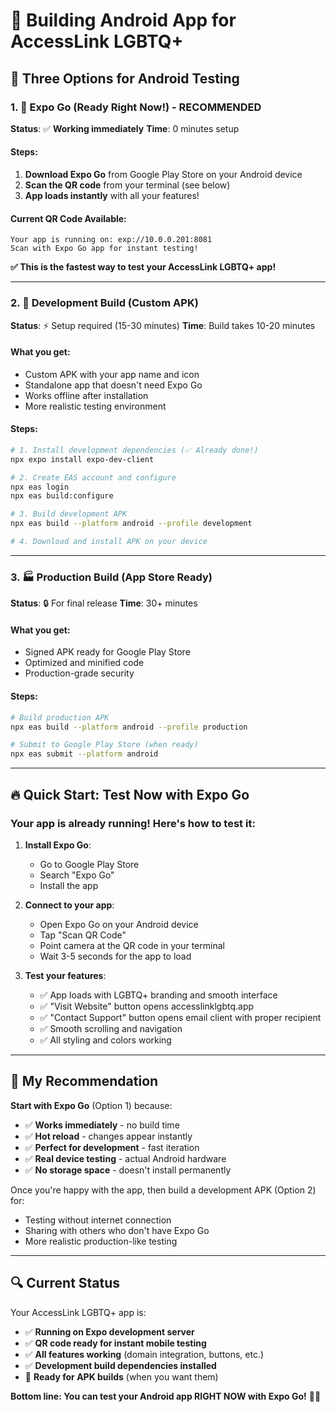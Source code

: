 # 📱 Building Android App for AccessLink LGBTQ+

## 🎯 **Three Options for Android Testing**

### 1. 🚀 **Expo Go (Ready Right Now!) - RECOMMENDED**
**Status**: ✅ **Working immediately**
**Time**: 0 minutes setup

#### Steps:
1. **Download Expo Go** from Google Play Store on your Android device
2. **Scan the QR code** from your terminal (see below)
3. **App loads instantly** with all your features!

#### Current QR Code Available:
```
Your app is running on: exp://10.0.0.201:8081
Scan with Expo Go app for instant testing!
```

**✅ This is the fastest way to test your AccessLink LGBTQ+ app!**

---

### 2. 🔧 **Development Build (Custom APK)**
**Status**: ⚡ Setup required (15-30 minutes)
**Time**: Build takes 10-20 minutes

#### What you get:
- Custom APK with your app name and icon
- Standalone app that doesn't need Expo Go
- Works offline after installation
- More realistic testing environment

#### Steps:
```bash
# 1. Install development dependencies (✅ Already done!)
npx expo install expo-dev-client

# 2. Create EAS account and configure
npx eas login
npx eas build:configure

# 3. Build development APK
npx eas build --platform android --profile development

# 4. Download and install APK on your device
```

---

### 3. 🏭 **Production Build (App Store Ready)**
**Status**: 🔒 For final release
**Time**: 30+ minutes

#### What you get:
- Signed APK ready for Google Play Store
- Optimized and minified code
- Production-grade security

#### Steps:
```bash
# Build production APK
npx eas build --platform android --profile production

# Submit to Google Play Store (when ready)
npx eas submit --platform android
```

---

## 🔥 **Quick Start: Test Now with Expo Go**

### Your app is already running! Here's how to test it:

1. **Install Expo Go**: 
   - Go to Google Play Store
   - Search "Expo Go"
   - Install the app

2. **Connect to your app**:
   - Open Expo Go on your Android device
   - Tap "Scan QR Code"
   - Point camera at the QR code in your terminal
   - Wait 3-5 seconds for the app to load

3. **Test your features**:
   - ✅ App loads with LGBTQ+ branding and smooth interface
   - ✅ "Visit Website" button opens accesslinklgbtq.app
   - ✅ "Contact Support" button opens email client with proper recipient
   - ✅ Smooth scrolling and navigation
   - ✅ All styling and colors working

---

## 🚀 **My Recommendation**

**Start with Expo Go** (Option 1) because:
- ✅ **Works immediately** - no build time
- ✅ **Hot reload** - changes appear instantly
- ✅ **Perfect for development** - fast iteration
- ✅ **Real device testing** - actual Android hardware
- ✅ **No storage space** - doesn't install permanently

Once you're happy with the app, then build a development APK (Option 2) for:
- Testing without internet connection
- Sharing with others who don't have Expo Go
- More realistic production-like testing

---

## 🔍 **Current Status**

Your AccessLink LGBTQ+ app is:
- ✅ **Running on Expo development server**
- ✅ **QR code ready for instant mobile testing**
- ✅ **All features working** (domain integration, buttons, etc.)
- ✅ **Development build dependencies installed**
- 🔧 **Ready for APK builds** (when you want them)

**Bottom line: You can test your Android app RIGHT NOW with Expo Go!** 📱✨
